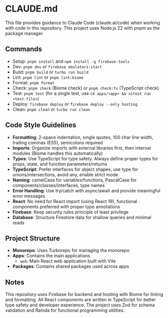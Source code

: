 # CLAUDE.md

This file provides guidance to Claude Code (claude.ai/code) when working with code in this repository. This project uses Node.js 22 with pnpm as the package manager.

## Commands
- Setup: `pnpm install` and `npm install -g firebase-tools` 
- Dev: `pnpm dev` or `firebase emulators:start`
- Build: `pnpm build` or `turbo run build`
- Lint: `pnpm lint` or `pnpm lint:biome`
- Format: `pnpm format`
- Check: `pnpm check` (Biome check) or `pnpm check:ts` (TypeScript check)
- Test: `pnpm test` (for a single test, use `cd apps/<app> && vitest run <test-file>`)
- Deploy: `firebase deploy` or `firebase deploy --only hosting`
- Clean: `pnpm clean` or `turbo run clean`

## Code Style Guidelines
- **Formatting**: 2-space indentation, single quotes, 100 char line width, trailing commas (ES5), semicolons required
- **Imports**: Organize imports with external libraries first, then internal modules (Biome handles this automatically)
- **Types**: Use TypeScript for type safety. Always define proper types for props, state, and function parameters/returns
- **TypeScript**: Prefer interfaces for object shapes, use type for unions/intersections, avoid any, enable strict mode
- **Naming**: camelCase for variables/functions, PascalCase for components/classes/interfaces, type names
- **Error Handling**: Use try/catch with async/await and provide meaningful error messages
- **React**: No need for React import (using React 19), functional components preferred with proper type annotations
- **Firebase**: Keep security rules principle of least privilege
- **Database**: Structure Firestore data for shallow queries and minimal reads

## Project Structure
- **Monorepo**: Uses Turborepo for managing the monorepo
- **Apps**: Contains the main applications
  - `web`: Main React web application built with Vite
- **Packages**: Contains shared packages used across apps

## Notes
This repository uses Firebase for backend and hosting with Biome for linting and formatting. All React components are written in TypeScript for better type safety and developer experience. The project uses Zod for schema validation and Ramda for functional programming utilities.